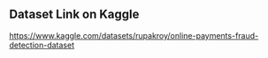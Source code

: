 ## Dataset Link on Kaggle

https://www.kaggle.com/datasets/rupakroy/online-payments-fraud-detection-dataset